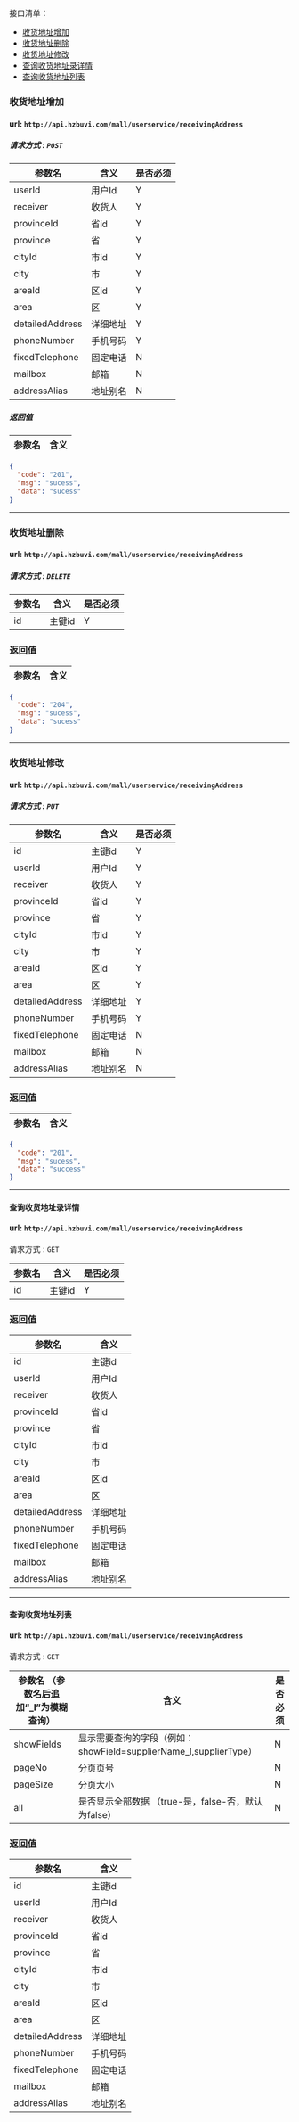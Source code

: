 接口清单：
- [收货地址增加](#收货地址增加)
- [收货地址删除](#收货地址删除)
- [收货地址修改](#收货地址修改)
- [查询收货地址录详情](#查询收货地址录详情)
- [查询收货地址列表](#查询收货地址列表)

### 收货地址增加
#### url: `http://api.hzbuvi.com/mall/userservice/receivingAddress`
##### 请求方式 : `POST`

参数名    |含义    | 是否必须
-------|--------|-----
userId|用户Id|Y
receiver|收货人|Y
provinceId|省id|Y
province|省|Y
cityId|市id|Y
city|市|Y
areaId|区id|Y
area|区|Y
detailedAddress|详细地址|Y
phoneNumber|手机号码|Y
fixedTelephone|固定电话|N
mailbox|邮箱|N
addressAlias|地址别名|N

#####  返回值

参数名  | 含义
-------------|-------------
```json
{
  "code": "201",
  "msg": "sucess",
  "data": "sucess"
}
```
--------------------------------


### 收货地址删除

#### url: `http://api.hzbuvi.com/mall/userservice/receivingAddress`
##### 请求方式 : `DELETE`


参数名    | 含义    | 是否必须
-------|--------|-----
id|主键id|Y

###  返回值

参数名  | 含义
-------------|-------------
```json
{
  "code": "204",
  "msg": "sucess",
  "data": "sucess"
}
```

--------------------------------

### 收货地址修改

#### url: `http://api.hzbuvi.com/mall/userservice/receivingAddress`
##### 请求方式 : `PUT`

参数名    | 含义    | 是否必须
-------|--------|-----
id|主键id|Y
userId|用户Id|Y
receiver|收货人|Y
provinceId|省id|Y
province|省|Y
cityId|市id|Y
city|市|Y
areaId|区id|Y
area|区|Y
detailedAddress|详细地址|Y
phoneNumber|手机号码|Y
fixedTelephone|固定电话|N
mailbox|邮箱|N
addressAlias|地址别名|N

###  返回值

参数名  | 含义
-------------|-------------
```json
{
  "code": "201",
  "msg": "sucess",
  "data": "success"
}
```
--------------------------------


#### 查询收货地址录详情

#### url: `http://api.hzbuvi.com/mall/userservice/receivingAddress`
请求方式 : `GET`


参数名    | 含义    | 是否必须
-------|--------|-----
id|主键id|Y

###  返回值

参数名  | 含义
-------------|-------------
id|主键id|Y
userId|用户Id|Y
receiver|收货人|Y
provinceId|省id|Y
province|省|Y
cityId|市id|Y
city|市|Y
areaId|区id|Y
area|区|Y
detailedAddress|详细地址|Y
phoneNumber|手机号码|Y
fixedTelephone|固定电话|N
mailbox|邮箱|N
addressAlias|地址别名|N

--------------------------------

#### 查询收货地址列表

#### url: `http://api.hzbuvi.com/mall/userservice/receivingAddress`
请求方式 : `GET`

参数名 （参数名后追加“_l”为模糊查询）   | 含义    | 是否必须
-------|--------|-----
showFields|显示需要查询的字段（例如：showField=supplierName_l,supplierType）|N
pageNo|  分页页号 |N
pageSize| 分页大小 |N
all| 是否显示全部数据 （true-是，false-否，默认为false） |N

###  返回值

参数名  | 含义
-------------|-------------
id|主键id|Y
userId|用户Id|Y
receiver|收货人|Y
provinceId|省id|Y
province|省|Y
cityId|市id|Y
city|市|Y
areaId|区id|Y
area|区|Y
detailedAddress|详细地址|Y
phoneNumber|手机号码|Y
fixedTelephone|固定电话|N
mailbox|邮箱|N
addressAlias|地址别名|N




